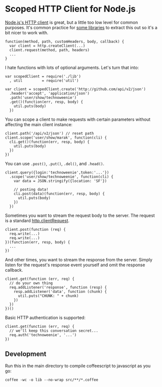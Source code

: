 # Scoped HTTP Client for Node.js

[Node.js's HTTP client][client] is great, but a little too low level for 
common purposes.  It's common practice for [some libraries][example] to
extract this out so it's a bit nicer to work with.

[client]:  http://nodejs.org/api.html#http-client-177
[example]: http://github.com/technoweenie/nori/blob/2b4b367350e5d2aed982e8af869401ab5612378c/lib/index.js#L72-76

    function(method, path, customHeaders, body, callback) {
      var client = http.createClient(...)
      client.request(method, path, headers)
      ...
    }

I hate functions with lots of optional arguments.  Let's turn that into:

    var scopedClient = require('./lib')
      , util         = require('util')

    var client = scopedClient.create('http://github.com/api/v2/json')
      .header('accept', 'application/json')
      .path('user/show/technoweenie')
      .get()(function(err, resp, body) {
        util.puts(body)
      })

You can scope a client to make requests with certain parameters without
affecting the main client instance:

    client.path('/api/v2/json') // reset path
    client.scope('user/show/marak', function(cli) {
      cli.get()(function(err, resp, body) {
        util.puts(body)
      })
    })

You can use `.post()`, `.put()`, `.del()`, and `.head()`.

    client.query({login:'technoweenie',token:'...'})
      .scope('user/show/technoweenie', function(cli) {
        var data = JSON.stringify({location: 'SF'})

        // posting data!
        cli.post(data)(function(err, resp, body) {
          util.puts(body)
        })
      })

Sometimes you want to stream the request body to the server.  The request 
is a standard [http.clientRequest][request].

    client.post(function (req) {
      req.write(...)
      req.write(...)
    })(function(err, resp, body) {
      ...
    })

And other times, you want to stream the response from the server.  Simply 
listen for the request's response event yourself and omit the response 
callback.

    client.get(function (err, req) {
      // do your own thing
      req.addListener('response', function (resp) {
        resp.addListener('data', function (chunk) {
          util.puts("CHUNK: " + chunk)
        })
      })
    })()

[request]: http://nodejs.org/api.html#http-clientrequest-182

Basic HTTP authentication is supported:

    client.get(function (err, req) {
      // we'll keep this conversation secret...
      req.auth('technoweenie', '...')
    })

## Development

Run this in the main directory to compile coffeescript to javascript as you go:

    coffee -wc -o lib --no-wrap src/**/*.coffee
